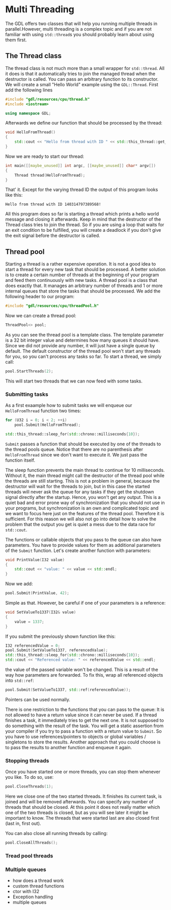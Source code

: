 # Multi Threading

The GDL offers two classes that will help you running multiple threads in parallel.However, multi threading is a complex topic and if you are not familiar with using `std::thread`s you should probably learn about using them first.

## The Thread class

The thread class is not much more than a small wrapper for `std::thread`. All it does is that it automatically tries to join the managed thread when the destructor is called. You can pass an arbitrary function to its constructor. We will create a small "Hello World" example using the `GDL::Thread`. First add the following lines 

~~~ cpp
#include "gdl/resources/cpu/thread.h"
#include <iostream>

using namespace GDL;
~~~

Afterwards we define our function that should be processed by the thread:

~~~ cpp
void HelloFromThread()
{
    std::cout << "Hello from thread with ID " << std::this_thread::get_id() << "!" << std::endl;
}
~~~

Now we are ready to start our thread:

~~~ cpp
int main([[maybe_unused]] int argc, [[maybe_unused]] char* argv[])
{
    Thread thread(HelloFromThread);
}
~~~

That' it. Except for the varying thread ID the output of this program looks like this:

~~~ Shell
Hello from thread with ID 140314797389568!
~~~

All this program does so far is starting a thread which prints a hello world message and closing it afterwards. Keep in mind that the destructor of the Thread class tries to join the thread. So if you are using a loop that waits for an exit condition to be fulfilled, you will create a deadlock if you don't give the exit signal before the destructor is called.

## Thread pool

Starting a thread is a rather expensive operation. It is not a good idea to start a thread for every new task that should be processed. A better solution is to create a certain number of threads at the beginning of your program and feed them continuously with new tasks. A thread pool is a class that does exactly that. It manages an arbitrary number of threads and 1 or more internal queues that store the tasks that should be processed. We add the following header to our program:

~~~ cpp
#include "gdl/resources/cpu/threadPool.h"
~~~

Now we can create a thread pool:

~~~ cpp
ThreadPool<> pool;
~~~

As you can see the thread pool is a template class. The template parameter is a 32 bit integer value and determines how many queues it should have. Since we did not provide any number, it will just have a single queue by default.
The default constructor of the thread pool won't start any threads for you, so you can't process any tasks so far. To start a thread, we simply call:

~~~ cpp
pool.StartThreads(2);
~~~

This will start two threads that we can now feed with some tasks. 


### Submitting tasks

As a first exaample how to submit tasks we will enqueue our `HelloFromThread` function two times:

~~~ cpp
for (U32 i = 0; i < 2; ++i)
    pool.Submit(HelloFromThread);

std::this_thread::sleep_for(std::chrono::milliseconds{10});
~~~

`Submit` passes a function that should be executed by one of the threads to the thread pools queue. Notice that there are no parenthesis after `HelloFromThread` since we don't want to execute it. We just pass the function itself.

The sleep function prevents the main thread to continue for 10 milliseconds. Without it, the main thread might call the destructor of the thread pool while the threads are still starting. This is not a problem in general, because the destructor will wait for the threads to join, but in this case the started threads will never ask the queue for any tasks if they get the shutdown signal directly after the startup. Hence, you won't get any output.
This is a quiet bad and error prone way of synchronization that you should not use in your programs, but synchronization is an own and complicated topic and we want to focus here just on the features of the thread pool. Therefore it is sufficient. For this reason we will also not go into detail how to solve the problem that the output you get is quiet a mess due to the data race for `std::cout`.

The functions or callable objects that you pass to the queue can also have parameters. You have to provide values for them as additional parameters of the `Submit` function. Let's create another function with parameters:

~~~ cpp
void PrintValue(I32 value)
{
    std::cout << "value: " << value << std::endl;
}
~~~

Now we add:

~~~ cpp
pool.Submit(PrintValue, 42);
~~~

Simple as that. However, be careful if one of your parameters is a reference:

~~~ cpp
void SetValueTo1337(I32& value)
{
    value = 1337;
}
~~~

If you submit the previously shown function like this:

~~~ cpp
I32 referencedValue = 0;
pool.Submit(SetValueTo1337, referencedValue);
std::this_thread::sleep_for(std::chrono::milliseconds{10});
std::cout << "Referenced value: " << referencedValue << std::endl;
~~~

the value of the passed variable won't be changed. This is a result of the way how parameters are forwarded. To fix this, wrap all referenced objects into `std::ref`:

~~~ cpp
pool.Submit(SetValueTo1337, std::ref(referencedValue));
~~~

Pointers can be used normally.

There is one restriction to the functions that you can pass to the queue: It is not allowed to have a return value since it can never be used. If a thread finishes a task, it immediately tries to get the next one. It is not supposed to do something with the result of the task. You will get a static assertion from your compiler if you try to pass a function with a return value to `Submit`. So you have to use references/pointers to objects or global variables / singletons to store the results.
Another approach that you could choose is to pass the results to another function and enqueue it again.

### Stopping threads

Once you have started one or more threads, you can stop them whenever you like. To do so, use:

~~~ cpp
pool.CloseThreads(1);
~~~ 

Here we close one of the two started threads. It finishes its current task, is joined and will be removed afterwards. You can specify any number of threads that should be closed.
At this point it does not really matter which one of the two threads is closed, but as you will see later it might be important to know. The threads that were started last are also closed first (last in, first out).

You can also close all running threads by calling:

~~~ cpp
pool.CloseAllThreads();
~~~

### Tread pool threads


### Multiple queues

- how does a thread work
- custom thread functions
- ctor with I32
- Exception handling
- multiple queues
